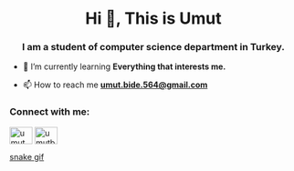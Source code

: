 <h1 align="center">Hi 👋, This is Umut</h1>
<h3 align="center">I am a student of computer science department in Turkey.</h3>

- 🌱 I’m currently learning **Everything that interests me.**

- 📫 How to reach me **umut.bide.564@gmail.com**

<h3 align="left">Connect with me:</h3>
<p align="left">
<a href="https://linkedin.com/in/umut bide" target="blank"><img align="center" src="https://raw.githubusercontent.com/rahuldkjain/github-profile-readme-generator/master/src/images/icons/Social/linked-in-alt.svg" alt="umut bide" height="30" width="40" /></a>
<a href="https://instagram.com/umutbide" target="blank"><img align="center" src="https://raw.githubusercontent.com/rahuldkjain/github-profile-readme-generator/master/src/images/icons/Social/instagram.svg" alt="umutbide" height="30" width="40" /></a>
</p>












 [snake gif](https://github.com/umutbide1/umutbide1/blob/output/github-contribution-grid-snake.gif)
